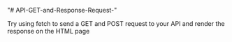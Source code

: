 "# API-GET-and-Response-Request-" 


Try using fetch to send a GET and POST request to your API and render the response on the HTML page
